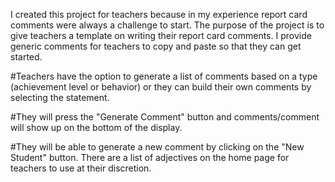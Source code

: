 
I created this project for teachers because in my experience report card comments were always a challenge to start. The purpose of the project is to give teachers a template on writing their report card comments. I provide generic comments for teachers to copy and paste so that they can get started. 


#Teachers have the option to generate a list of comments based on a type (achievement level or behavior) or they can build their own comments by selecting the statement. 

#They will press the "Generate Comment" button and comments/comment will show up on the bottom of the display. 

#They will be able to generate a new comment by clicking on the "New Student" button. There are a list of adjectives on the home page for teachers to use at their discretion.  

